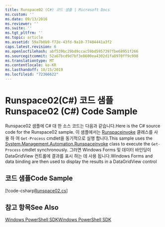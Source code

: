 ```yaml
---
title: Runspace02 (C#) 코드 샘플 | Microsoft Docs
ms.custom: ''
ms.date: 09/13/2016
ms.reviewer: ''
ms.suite: ''
ms.tgt_pltfrm: ''
ms.topic: article
ms.assetid: 59a7b8b9-f72e-43fd-9a10-77404441a3f2
caps.latest.revision: 6
ms.openlocfilehash: abf539bc29bd9ccac59bd5957397fbe68951f266
ms.sourcegitcommit: 52a67bcd9d7bf3e8600ea4302d1fa8970ff9c998
ms.translationtype: MT
ms.contentlocale: ko-KR
ms.lasthandoff: 10/15/2019
ms.locfileid: "72366622"
---
```

# <a name="runspace02-c-code-sample"></a><span data-ttu-id="1a29b-102">Runspace02(C#) 코드 샘플</span><span class="sxs-lookup"><span data-stu-id="1a29b-102">Runspace02 (C#) Code Sample</span></span>

<span data-ttu-id="1a29b-103">Runspace02 샘플에 C# 대 한 소스 코드는 다음과 같습니다.</span><span class="sxs-lookup"><span data-stu-id="1a29b-103">Here is the C# source code for the Runspace02 sample.</span></span> <span data-ttu-id="1a29b-104">이 샘플에서는 [Runspaceinvoke](/dotnet/api/System.Management.Automation.RunspaceInvoke) 클래스를 사용 하 여 `Get-Process` cmdlet을 동기적으로 실행 합니다.</span><span class="sxs-lookup"><span data-stu-id="1a29b-104">This sample uses the [System.Management.Automation.Runspaceinvoke](/dotnet/api/System.Management.Automation.RunspaceInvoke) class to execute the `Get-Process` cmdlet synchronously.</span></span> <span data-ttu-id="1a29b-105">그러면 Windows Forms 및 데이터 바인딩이 DataGridView 컨트롤에 결과를 표시 하는 데 사용 됩니다.</span><span class="sxs-lookup"><span data-stu-id="1a29b-105">Windows Forms and data binding are then used to display the results in a DataGridView control</span></span>

## <a name="code-sample"></a><span data-ttu-id="1a29b-106">코드 샘플</span><span class="sxs-lookup"><span data-stu-id="1a29b-106">Code Sample</span></span>

[!code-csharp[Runspace02.cs](../../../../powershell-sdk-samples/SDK-2.0/csharp/Runspace02/Runspace02.cs#L11-L82 "Runspace02.cs")]

## <a name="see-also"></a><span data-ttu-id="1a29b-107">참고 항목</span><span class="sxs-lookup"><span data-stu-id="1a29b-107">See Also</span></span>

[<span data-ttu-id="1a29b-108">Windows PowerShell SDK</span><span class="sxs-lookup"><span data-stu-id="1a29b-108">Windows PowerShell SDK</span></span>](../windows-powershell-reference.md)
